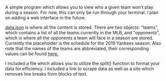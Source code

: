 A simple program which allows you to view who a given team won't play during a season. For now, this can only be run through your terminal. I plan on adding a web interface in the future.

[data.json](https://github.com/hshaf/baseball-filter/blob/master/data.json) is where all the content is stored. There are two objects: "teams", which contains a list of all the teams currently in the MLB, and "opponents", which is where all the opponents a team will face in a season are stored. Currently the placeholder is the schedule for the 2019 Yankees season. Also note that the names of the teams are abbreviated, their corresponding values can be found [here.](https://www.baseball-reference.com/about/team_IDs.shtml)

I included a file which allows you to utilize the split() function to format your data for efficiency. I included a link to scrape data as well as a site which removes line breaks from blocks of text.